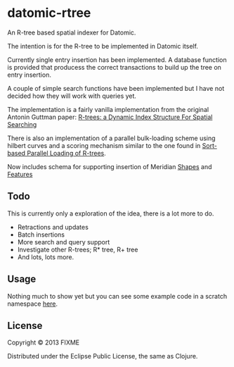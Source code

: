 # datomic-rtree

An R-tree based spatial indexer for Datomic.

The intention is for the R-tree to be implemented in Datomic itself.

Currently single entry insertion has been implemented. A database function is provided that producess the correct transactions to build up the tree on entry insertion.

A couple of simple search functions have been implemented but I have not decided how they will work with queries yet.

The implementation is a fairly vanilla implementation from the original Antonin Guttman paper:
[R-trees: a Dynamic Index Structure For Spatial Searching](http://www-db.deis.unibo.it/courses/SI-LS/papers/Gut84.pdf)

There is also an implementation of a parallel bulk-loading scheme using hilbert curves and a scoring mechanism similar to the one found in [Sort-based Parallel Loading of R-trees](http://www.mathematik.uni-marburg.de/~achakeye/publications/big_spatial_2012.pdf).

Now includes schema for supporting insertion of Meridian [Shapes](http://github.com/jsofra/shapes) and [Features](http://github.com/jsofra/features)

## Todo

This is currently only a exploration of the idea, there is a lot more to do.

* Retractions and updates
* Batch insertions
* More search and query support
* Investigate other R-trees; R* tree, R+ tree
* And lots, lots more.

## Usage

Nothing much to show yet but you can see some example code in a scratch namespace [here](https://github.com/jsofra/datomic-rtree/blob/master/examples/mem_tree.clj).

## License

Copyright © 2013 FIXME

Distributed under the Eclipse Public License, the same as Clojure.
